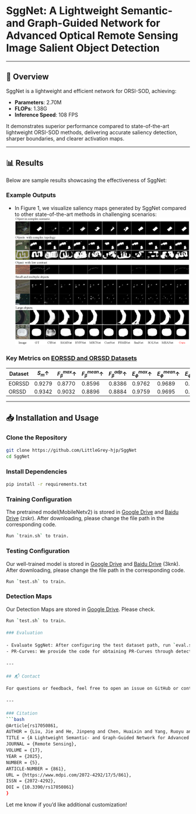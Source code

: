 # SggNet: A Lightweight Semantic- and Graph-Guided Network for Advanced Optical Remote Sensing Image Salient Object Detection
---

## 📝 Overview

SggNet is a lightweight and efficient network for ORSI-SOD, achieving:
- **Parameters**: 2.70M
- **FLOPs**: 1.38G
- **Inference Speed**: 108 FPS

It demonstrates superior performance compared to state-of-the-art lightweight ORSI-SOD methods, delivering accurate saliency detection, sharper boundaries, and clearer activation maps.

---

## 📊 Results

Below are sample results showcasing the effectiveness of SggNet:

### Example Outputs
- In Figure 1, we visualize saliency maps generated by SggNet compared to other state-of-the-art methods in challenging scenarios:
![Qualitative Results](https://github.com/LittleGrey-hjp/SggNet/blob/main/visual-compare.png)

### Key Metrics on [EORSSD and ORSSD Datasets](https://github.com/LittleGrey-hjp/SggNet)
| Dataset   | $S_m \uparrow$ | $F^{max}_{\beta} \uparrow$ | $F^{mean}_{\beta} \uparrow$ | $F^{adp}_{\beta} \uparrow$ | $E^{max}_{\phi} \uparrow$ | $E^{mean}_{\phi} \uparrow$ | $E^{adp}_{\phi} \uparrow$ | $\mathcal{M} \downarrow$ |
|-----------|----------------|----------------------------|-----------------------------|----------------------------|---------------------------|----------------------------|---------------------------|--------------------------|
| EORSSD    | 0.9279         |  0.8770                    |   0.8596                    |  0.8386                    |  0.9762                   |   0.9689                   |  0.9678                   |  0.0068                  |
| ORSSD     | 0.9342         |  0.9032                    |   0.8896                    |  0.8884                    |  0.9759                   |   0.9695                   |  0.9720                   |  0.0111                  |

---

## 📥 Installation and Usage

### Clone the Repository
```bash
git clone https://github.com/LittleGrey-hjp/SggNet
cd SggNet
```

### Install Dependencies
```bash
pip install -r requirements.txt
```

### Training Configuration
The pretrained model(MobileNetv2) is stored in [Google Drive](https://drive.google.com/file/d/1rhBFs-P3M7zQyLv8IDXTqa-pmioy2qLy/view?usp=drive_link) and [Baidu Drive](https://pan.baidu.com/s/1xVT_ebonD5bK6U39oSodFQ) (zskr). After downloading, please change the file path in the corresponding code.
```bash
Run `train.sh` to train.
```

### Testing Configuration
Our well-trained model is stored in [Google Drive](https://drive.google.com/file/d/14mHtCHAZrLik2ZVH3CRqX2_d7L6lu6NO/view?usp=drive_link) and [Baidu Drive](https://pan.baidu.com/s/1dQU5eXDyeSVIHMm2BjvwWA) (3knk). After downloading, please change the file path in the corresponding code.
```bash
Run `test.sh` to train.
```

### Detection Maps
Our Detection Maps are stored in [Google Drive](https://drive.google.com/drive/folders/1dYkE5saknjTFtLbMQHa37us59Vt6XK4v?usp=drive_link). Please check.
```bash
Run `test.sh` to train.

### Evaluation

- Evaluate SggNet: After configuring the test dataset path, run `eval.sh` in the `srun` folder for evaluation.
- PR-Curves: We provide the code for obtaining PR-Curves through detection results. Please refer to 'PR_Curve.py'.

---

## 📬 Contact

For questions or feedback, feel free to open an issue on GitHub or contact us via email at [darrellduncan313@gmail.com](darrellduncan313@gmail.com).

---

### Citation
```bash
@Article{rs17050861,
AUTHOR = {Liu, Jie and He, Jinpeng and Chen, Huaixin and Yang, Ruoyu and Huang, Ying},
TITLE = {A Lightweight Semantic- and Graph-Guided Network for Advanced Optical Remote Sensing Image Salient Object Detection},
JOURNAL = {Remote Sensing},
VOLUME = {17},
YEAR = {2025},
NUMBER = {5},
ARTICLE-NUMBER = {861},
URL = {https://www.mdpi.com/2072-4292/17/5/861},
ISSN = {2072-4292},
DOI = {10.3390/rs17050861}
}
```

Let me know if you’d like additional customization!

